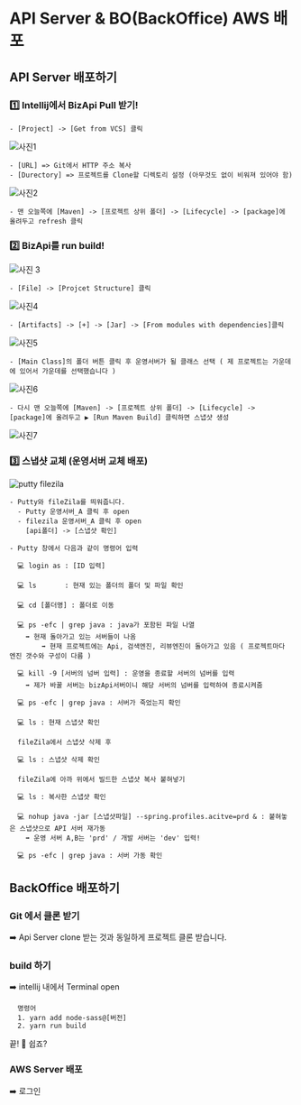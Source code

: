 # API Server & BO(BackOffice) AWS 배포

## API Server 배포하기


  ### 1️⃣ Intellij에서 BizApi Pull 받기!
  
    - [Project] -> [Get from VCS] 클릭
    
![사진1](https://user-images.githubusercontent.com/80079066/121302598-e73dc700-c934-11eb-8754-8f381eab981c.png)
 
    - [URL] => Git에서 HTTP 주소 복사
    - [Durectory] => 프로젝트를 Clone할 디렉토리 설정 (아무것도 없이 비워져 있어야 함)
 
![사진2](https://user-images.githubusercontent.com/80079066/121302599-e7d65d80-c934-11eb-9d7c-1ceb592cb73d.png)
   
    - 맨 오늘쪽에 [Maven] -> [프로젝트 상위 폴더] -> [Lifecycle] -> [package]에 올려두고 refresh 클릭
    
  ### 2️⃣ BizApi를 run build! 
    
![사진 3](https://user-images.githubusercontent.com/80079066/121302595-e73dc700-c934-11eb-89ad-5e8b3c408d39.png)

    - [File] -> [Projcet Structure] 클릭
    
![사진4](https://user-images.githubusercontent.com/80079066/121302601-e7d65d80-c934-11eb-8b7c-69cd694a561e.png)
  
    - [Artifacts] -> [+] -> [Jar] -> [From modules with dependencies]클릭 
  
![사진5](https://user-images.githubusercontent.com/80079066/121302591-e5740380-c934-11eb-8f36-a2aac2fad623.png)
  
    - [Main Class]의 폴더 버튼 클릭 후 운영서버가 될 클래스 선택 ( 제 프로젝트는 가운데에 있어서 가운데를 선택했습니다 )
    
![사진6](https://user-images.githubusercontent.com/80079066/121302592-e6a53080-c934-11eb-8595-0c3654d2d2b5.png)

    - 다시 맨 오늘쪽에 [Maven] -> [프로젝트 상위 폴더] -> [Lifecycle] -> [package]에 올려두고 ▶️ [Run Maven Build] 클릭하면 스냅샷 생성
    
![사진7](https://user-images.githubusercontent.com/80079066/121302593-e6a53080-c934-11eb-8e67-8a8db78d6282.png)
  
  ### 3️⃣ 스냅샷 교체 (운영서버 교체 배포)
  
  
![putty filezila](https://user-images.githubusercontent.com/80079066/121303038-882c8200-c935-11eb-9025-32f723f28cbb.png)
  
    - Putty와 fileZila를 띄워줍니다.
      - Putty 운영서버_A 클릭 후 open
      - filezila 운영서버_A 클릭 후 open
        [api폴더] -> [스냅샷 확인]
    
    - Putty 창에서 다음과 같이 명령어 입력
    
      💻 login as : [ID 입력]
      
      💻 ls       : 현재 있는 폴더의 폴더 및 파일 확인
      
      💻 cd [폴더명] : 폴더로 이동
      
      💻 ps -efc | grep java : java가 포함된 파일 나열
        ➡️ 현재 돌아가고 있는 서버들이 나옴 
            ➡️ 현재 프로젝트에는 Api, 검색엔진, 리뷰엔진이 돌아가고 있음 ( 프로젝트마다 엔진 갯수와 구성이 다름 )
            
      💻 kill -9 [서버의 넘버 입력] : 운영을 종료할 서버의 넘버를 입력  
        ➡️ 제가 바꿀 서버는 bizApi서버이니 해당 서버의 넘버를 입력하여 종료시켜줌
        
      💻 ps -efc | grep java : 서버가 죽었는지 확인
      
      💻 ls : 현재 스냅샷 확인
      
      fileZila에서 스냅샷 삭제 후

      💻 ls : 스냅샷 삭제 확인

      fileZila에 아까 위에서 빌드한 스냅샷 복사 붙혀넣기

      💻 ls : 복사한 스냅샷 확인
      
      💻 nohup java -jar [스냅샷파일] --spring.profiles.acitve=prd & : 붙혀놓은 스냅샷으로 API 서버 재가동
        ➡️ 운영 서버 A,B는 'prd' / 개발 서버는 'dev' 입력!
        
      💻 ps -efc | grep java : 서버 가동 확인
      
## BackOffice 배포하기

### Git 에서 클론 받기 
➡️ Api Server clone 받는 것과 동일하게 프로젝트 클론 받습니다.

### build 하기
➡️ intellij 내에서 Terminal open

      명령어
      1. yarn add node-sass@[버전]
      2. yarn run build
      
   끝! 👏 쉽죠?

### AWS Server 배포
➡️ 로그인

